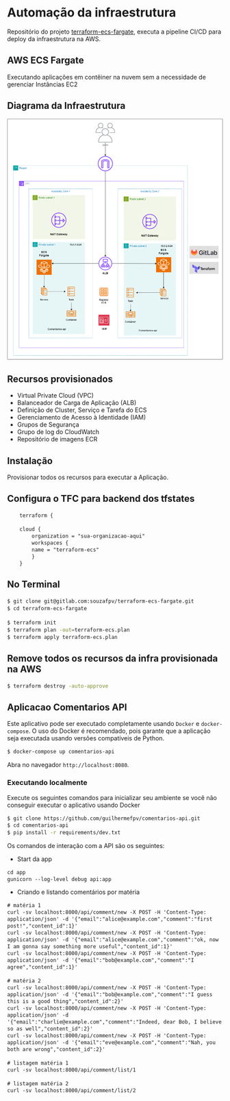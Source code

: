 # Automação da infraestrutura

Repositório do projeto [terraform-ecs-fargate](https://gitlab.com/souzafpv/terraform-ecs-fargate), executa a pipeline CI/CD para deploy da infraestrutura na AWS.


## AWS ECS Fargate
Executando aplicações em contêiner na nuvem sem a necessidade de gerenciar Instâncias EC2

## Diagrama da Infraestrutura 
<img title="Diagrama da Infraestrutura" alt="Diagrama da Infraestrutura" src="infra-ecs-fargate.png">

## Recursos provisionados

- Virtual Private Cloud (VPC)
- Balanceador de Carga de Aplicação (ALB)
- Definição de Cluster, Serviço e Tarefa do ECS
- Gerenciamento de Acesso à Identidade (IAM)
- Grupos de Segurança
- Grupo de log do CloudWatch
- Repositório de imagens ECR

## Instalação

Provisionar todos os recursos para executar a Aplicação.

## Configura o TFC para backend dos tfstates
```
    terraform {

    cloud {
        organization = "sua-organizacao-aqui"
        workspaces {
        name = "terraform-ecs"
        }
    }

```
## No Terminal

```bash
$ git clone git@gitlab.com:souzafpv/terraform-ecs-fargate.git
$ cd terraform-ecs-fargate

$ terraform init
$ terraform plan -out=terraform-ecs.plan
$ terraform apply terraform-ecs.plan
```

## Remove todos os recursos da infra provisionada na AWS
```bash
$ terraform destroy -auto-approve
```



## Aplicacao Comentarios API

Este aplicativo pode ser executado completamente usando `Docker` e `docker-compose`. O uso do Docker é recomendado, pois garante que a aplicação seja executada usando versões compatíveis de Python.


```bash
$ docker-compose up comentarios-api
```

Abra no navegador `http://localhost:8080`.

### Executando localmente

Execute os seguintes comandos para inicializar seu ambiente se você não conseguir executar o aplicativo usando Docker

```bash
$ git clone https://github.com/guilhermefpv/comentarios-api.git 
$ cd comentarios-api
$ pip install -r requirements/dev.txt
```


Os comandos de interação com a API são os seguintes:

* Start da app

```
cd app
gunicorn --log-level debug api:app
```

* Criando e listando comentários por matéria

```
# matéria 1
curl -sv localhost:8000/api/comment/new -X POST -H 'Content-Type: application/json' -d '{"email":"alice@example.com","comment":"first post!","content_id":1}'
curl -sv localhost:8000/api/comment/new -X POST -H 'Content-Type: application/json' -d '{"email":"alice@example.com","comment":"ok, now I am gonna say something more useful","content_id":1}'
curl -sv localhost:8000/api/comment/new -X POST -H 'Content-Type: application/json' -d '{"email":"bob@example.com","comment":"I agree","content_id":1}'

# matéria 2
curl -sv localhost:8000/api/comment/new -X POST -H 'Content-Type: application/json' -d '{"email":"bob@example.com","comment":"I guess this is a good thing","content_id":2}'
curl -sv localhost:8000/api/comment/new -X POST -H 'Content-Type: application/json' -d '{"email":"charlie@example.com","comment":"Indeed, dear Bob, I believe so as well","content_id":2}'
curl -sv localhost:8000/api/comment/new -X POST -H 'Content-Type: application/json' -d '{"email":"eve@example.com","comment":"Nah, you both are wrong","content_id":2}'

# listagem matéria 1
curl -sv localhost:8000/api/comment/list/1

# listagem matéria 2
curl -sv localhost:8000/api/comment/list/2
```